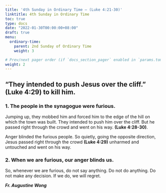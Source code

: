 ```yaml
---
title: '4th Sunday in Ordinary Time – (Luke 4:21-30)'
linktitle: 4th Sunday in Ordinary Time
toc: true
type: docs
date: "2022-01-30T00:00:00+08:00"
draft: true
menu:
  ordinary-time:
    parent: 2nd Sunday of Ordinary Time
    weight: 3

# Prev/next pager order (if `docs_section_pager` enabled in `params.toml`)
weight: 2
---
```


## “They intended to push Jesus over the cliff.” (Luke 4:29) to kill him.

### 1. The people in the synagogue were furious.
Jumping up, they mobbed him and forced him to the edge of the hill on which the town was built. They intended to push him over the cliff. But he passed right through the crowd and went on his way. **(Luke 4:28-30)**.

Anger blinded the furious people. So quietly, going the opposite direction, Jesus passed right through the crowd **(Luke 4:29)** unharmed and untouched and went on his way.

### 2. When we are furious, our anger blinds us.
So, whenever we are furious, do not say anything. Do not do anything. Do not make any decision. If we do, we will regret.


___Fr. Augustine Wong___
